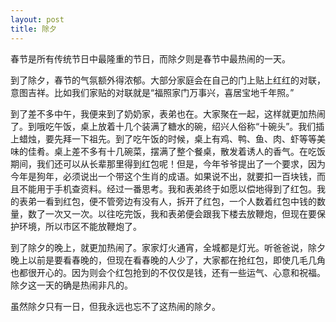 ```yaml
---
layout: post
title: 除夕
---
```



春节是所有传统节日中最隆重的节日，而除夕则是春节中最热闹的一天。

到了除夕，春节的气氛额外得浓郁。大部分家庭会在自己的门上贴上红红的对联，意图吉祥。比如我们家贴的对联就是“福照家门万事兴，喜居宝地千年照。”

到了差不多中午，我便来到了奶奶家，表弟也在。大家聚在一起，这样就更加热闹了。到哦吃午饭，桌上放着十几个装满了糖水的碗，绍兴人俗称“十碗头”。我们插上蜡烛，要先拜一下祖先。到了吃午饭的时候，桌上有鸡、鸭、鱼、肉、虾等等美味的佳肴。桌上差不多有十几碗菜，摆满了整个餐桌，散发着诱人的香气。在吃饭期间，我们还可以从长辈那里得到红包呢！但是，今年爷爷提出了一个要求，因为今年是狗年，必须说出一个带这个生肖的成语。如果说不出，就要扣一百块钱，而且不能用于手机查资料。经过一番思考。我和表弟终于如愿以偿地得到了红包。我的表弟一看到红包，便不管旁边有没有人，拆开了红包，一个人数着红包中钱的数量，数了一次又一次。以往吃完饭，我和表弟便会跟我下楼去放鞭炮，但现在要保护环境，所以市区不能放鞭炮了。

到了除夕的晚上，就更加热闹了。家家灯火通宵，全城都是灯光。听爸爸说，除夕晚上以前是要看春晚的，但现在看春晚的人少了，大家都在抢红包，即使几毛几角也都很开心的。因为则会个红包抢到的不仅仅是钱，还有一些运气、心意和祝福。除夕这一天的确是热闹非凡的。

虽然除夕只有一日，但我永远也忘不了这热闹的除夕。
